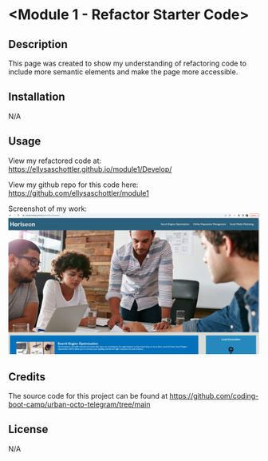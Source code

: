 

# <Module 1 - Refactor Starter Code>

## Description

This page was created to show my understanding of refactoring code to include more semantic elements and make the page more accessible.



## Installation

N/A

## Usage

View my refactored code at: https://ellysaschottler.github.io/module1/Develop/

View my github repo for this code here: https://github.com/ellysaschottler/module1

Screenshot of my work: ![Screenshot](Develop/assets/images/module1SC.png)

## Credits

The source code for this project can be found at https://github.com/coding-boot-camp/urban-octo-telegram/tree/main

## License

N/A

